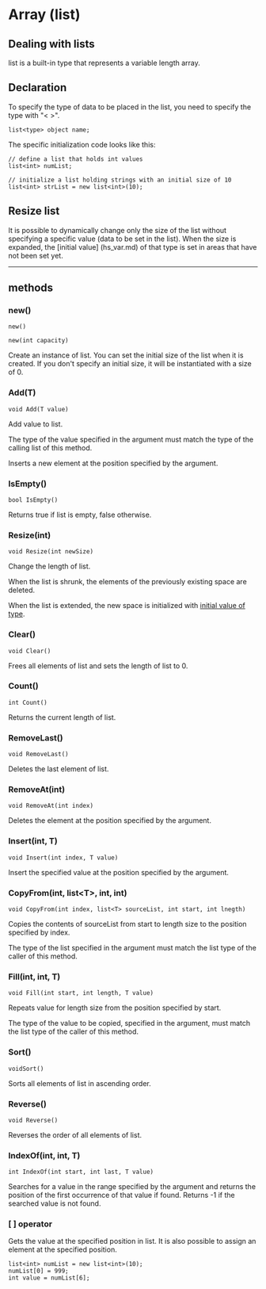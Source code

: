 
# Array (list)

## Dealing with lists
list is a built-in type that represents a variable length array.

## Declaration
To specify the type of data to be placed in the list, you need to specify the type with "< >".
```
list<type> object name;
```
The specific initialization code looks like this:
```
// define a list that holds int values
list<int> numList;

// initialize a list holding strings with an initial size of 10
list<int> strList = new list<int>(10);
```

## Resize list
It is possible to dynamically change only the size of the list without specifying a specific value (data to be set in the list).
When the size is expanded, the [initial value] (hs_var.md) of that type is set in areas that have not been set yet.


***


## methods

### new()
`new()`

`new(int capacity)`

Create an instance of list. You can set the initial size of the list when it is created.
If you don't specify an initial size, it will be instantiated with a size of 0.

### Add(T)
`void Add(T value)`

Add value to list.

The type of the value specified in the argument must match the type of the calling list of this method.

Inserts a new element at the position specified by the argument.

### IsEmpty()
`bool IsEmpty()`

Returns true if list is empty, false otherwise.

### Resize(int)
`void Resize(int newSize)`

Change the length of list.

When the list is shrunk, the elements of the previously existing space are deleted.

When the list is extended, the new space is initialized with [initial value of type](hs_var.md).

### Clear()
`void Clear()`

Frees all elements of list and sets the length of list to 0.

### Count()
`int Count()`

Returns the current length of list.

### RemoveLast()
`void RemoveLast()`

Deletes the last element of list.

### RemoveAt(int)
`void RemoveAt(int index)`

Deletes the element at the position specified by the argument.

### Insert(int, T)
`void Insert(int index, T value)`

Insert the specified value at the position specified by the argument.

### CopyFrom(int, list<T\>, int, int)
`void CopyFrom(int index, list<T> sourceList, int start, int lnegth)`

Copies the contents of sourceList from start to length size to the position specified by index.

The type of the list specified in the argument must match the list type of the caller of this method.

### Fill(int, int, T)
`void Fill(int start, int length, T value)`

Repeats value for length size from the position specified by start.

The type of the value to be copied, specified in the argument, must match the list type of the caller of this method.

### Sort()
`voidSort()`

Sorts all elements of list in ascending order.

### Reverse()
`void Reverse()`

Reverses the order of all elements of list.

### IndexOf(int, int, T)
`int IndexOf(int start, int last, T value)`

Searches for a value in the range specified by the argument and returns the position of the first occurrence of that value if found. Returns -1 if the searched value is not found.

### [ ] operator
Gets the value at the specified position in list. It is also possible to assign an element at the specified position.

```
list<int> numList = new list<int>(10);
numList[0] = 999;
int value = numList[6];
```